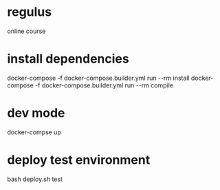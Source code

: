 # regulus
online course

# install dependencies
docker-compose -f docker-compose.builder.yml run --rm install
docker-compose -f docker-compose.builder.yml run --rm compile

# dev mode
docker-compse up

# deploy test environment
bash deploy.sh test